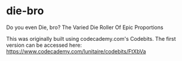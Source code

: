 # die-bro
Do you even Die, bro? The Varied Die Roller Of Epic Proportions

This was originally built using codecademy.com's Codebits. The first version can be accessed here: https://www.codecademy.com/lunitaire/codebits/FtXbVa

